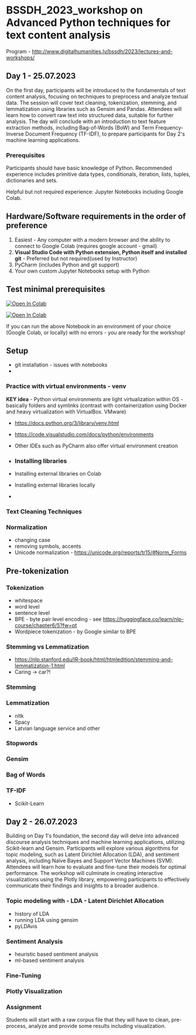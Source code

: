 # BSSDH_2023_workshop on Advanced Python techniques for text content analysis

Program - http://www.digitalhumanities.lv/bssdh/2023/lectures-and-workshops/

## Day 1 - 25.07.2023

On the first day, participants will be introduced to the fundamentals of text content analysis, focusing on techniques to preprocess and analyze textual data. The session will cover text cleaning, tokenization, stemming, and lemmatization using libraries such as Gensim and Pandas. Attendees will learn how to convert raw text into structured data, suitable for further analysis. The day will conclude with an introduction to text feature extraction methods, including Bag-of-Words (BoW) and Term Frequency-Inverse Document Frequency (TF-IDF), to prepare participants for Day 2's machine learning applications.

### Prerequisites

Participants should have basic knowledge of Python.
Recommended experience includes primitive data types, conditionals, iteration, lists, tuples, dictionaries and sets.

Helpful but not required experience: Jupyter Notebooks including Google Colab.

## Hardware/Software requirements in the order of preference

1. Easiest - Any computer with a modern browser and the ability to connect to Google Colab (requires google account - gmail)
2. **Visual Studio Code with Python extension, Python itself and installed git** - Preferred but not required(used by Instructor)
3. PyCharm (includes Python and git support)
4. Your own custom Jupyter Notebooks setup with Python

## Test minimal prerequisites

[![Open In Colab](https://colab.research.google.com/assets/colab-badge.svg)](https://colab.research.google.com/github/ValRCS/BSSDH_2023_workshop/blob/main/notebooks/test_python_setup.ipynb)

<a target="_blank" href="https://colab.research.google.com/github/ValRCS/BSSDH_2023_workshop/blob/main/notebooks/test_python_setup.ipynb" rel="noopener"><img src="https://camo.githubusercontent.com/84f0493939e0c4de4e6dbe113251b4bfb5353e57134ffd9fcab6b8714514d4d1/68747470733a2f2f636f6c61622e72657365617263682e676f6f676c652e636f6d2f6173736574732f636f6c61622d62616467652e737667" alt="Open In Colab" data-canonical-src="https://colab.research.google.com/assets/colab-badge.svg" style="max-width: 100%;"></a>

If you can run the above Notebook in an environment of your choice (Google Colab, or locally) with no errors - you are ready for the workshop!




## Setup

* git installation - issues with notebooks
* 

### Practice with virtual environments - venv

**KEY idea** - Python virtual environments are light virtualization within OS - basically folders and symlinks (contrast with containerization using Docker and heavy virtualization with VirtualBox. VMware)
* https://docs.python.org/3/library/venv.html
* https://code.visualstudio.com/docs/python/environments
* Other IDEs such as PyCharm also offer virtual environment creation

* ### Installing libraries
* Installing external libraries on Colab
* Installing external libraries locally
* 
### Text Cleaning Techniques

### Normalization
* changing case
* removing symbols, accents
* Unicode normalization - https://unicode.org/reports/tr15/#Norm_Forms

## Pre-tokenization

### Tokenization
* whitespace
* word level
* sentence level
* BPE - byte pair level encoding - see https://huggingface.co/learn/nlp-course/chapter6/5?fw=pt
* Wordpiece tokenization - by Google similar to BPE

### Stemming vs Lemmatization

* https://nlp.stanford.edu/IR-book/html/htmledition/stemming-and-lemmatization-1.html
* Caring -> car?!

### Stemming


### Lemmatization
* nltk
* Spacy
* Latvian language service and other

### Stopwords


### Gensim

### Bag of Words

### TF-IDF

* Scikit-Learn

## Day 2 - 26.07.2023

Building on Day 1's foundation, the second day will delve into advanced discourse analysis techniques and machine learning applications, utilizing Scikit-learn and Gensim. Participants will explore various algorithms for topic modeling, such as Latent Dirichlet Allocation (LDA), and sentiment analysis, including Naïve Bayes and Support Vector Machines (SVM). Attendees will learn how to evaluate and fine-tune their models for optimal performance. The workshop will culminate in creating interactive visualizations using the Plotly library, empowering participants to effectively communicate their findings and insights to a broader audience.

### Topic modeling with - LDA - Latent Dirichlet Allocation

* history of LDA
* running LDA using gensim
* pyLDAvis

### Sentiment Analysis
* heuristic based sentiment analysis
* ml-based sentiment analysis

### Fine-Tuning

### Plotly Visualization

### Assignment

Students will start with a raw corpus file that they will have to clean, pre-process, analyze and provide some results including visualization.

